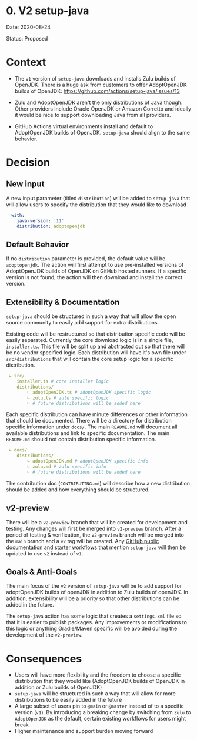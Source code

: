 # 0. V2 setup-java

Date: 2020-08-24

Status: Proposed

# Context

- The `v1` version of `setup-java` downloads and installs Zulu builds of OpenJDK. There is a huge ask from customers to offer AdoptOpenJDK builds of OpenJDK: https://github.com/actions/setup-java/issues/13

- Zulu and AdoptOpenJDK aren't the only distributions of Java though. Other providers include Oracle OpenJDK or Amazon Corretto and ideally it would be nice to support downloading Java from all providers.

- GitHub Actions virtual environments install and default to AdoptOpenJDK builds of OpenJDK. `setup-java` should align to the same behavior.

# Decision

## New input

A new input parameter (titled `distribution`) will be added to `setup-java` that will allow users to specify the distribution that they would like to download

```yaml
  with:
    java-version: '11'
    distribution: adoptopenjdk
```

## Default Behavior

If no `distribution` parameter is provided, the default value will be `adoptopenjdk`. The action will first attempt to use pre-installed versions of AdoptOpenJDK builds of OpenJDK on GitHub hosted runners. If a specific version is not found, the action will then download and install the correct version.

## Extensibility & Documentation

`setup-java` should be structured in such a way that will allow the open source community to easily add support for extra distributions.

Existing code will be restructured so that distribution specific code will be easily separated. Currently the core download logic is in a single file, `installer.ts`. This file will be split up and abstracted out so that there will be no vendor specified logic. Each distribution will have it's own file under `src/distributions` that will contain the core setup logic for a specific distribution. 

```yaml
 ∟ src/
    installer.ts # core installer logic
    distributions/
        ∟ adoptOpenJDK.ts # adoptOpenJDK specific logic
        ∟ zulu.ts # zulu specific logic
        ∟ # future distributions will be added here 
```

Each specific distribution can have minute differences or other information that should be documented. There will be a directory for distribution specific information under `docs/`. The main `README.md` will document all available distributions and link to specific documentation. The main `README.md` should not contain distribution specific information.

```yaml
 ∟ docs/
    distributions/    
        ∟ adoptOpenJDK.md # adoptOpenJDK specific info
        ∟ zulu.md # zulu specific info
        ∟ # future distributions will be added here 

```

The contribution doc (`CONTRIBUTING.md`) will describe how a new distribution should be added and how everything should be structured.

## v2-preview

There will be a `v2-preview` branch that will be created for development and testing. Any changes will first be merged into `v2-preview` branch. After a period of testing & verification, the `v2-preview` branch will be merged into the `main` branch and a `v2` tag will be created. Any [GitHub public documentation](https://docs.github.com/en/actions/language-and-framework-guides/github-actions-for-java) and [starter workflows](https://github.com/actions/starter-workflows) that mention `setup-java` will then be updated to use `v2` instead of `v1`.

## Goals & Anti-Goals

The main focus of the `v2` version of `setup-java` will be to add support for adoptOpenJDK builds of openJDK in addition to Zulu builds of openJDK. In addition, extensibility will be a priority so that other distributions can be added in the future.

The `setup-java` action has some logic that creates a `settings.xml` file so that it is easier to publish packages. Any improvements or modifications to this logic or anything Gradle/Maven specific will be avoided during the development of the `v2-preview`.

# Consequences

- Users will have more flexibility and the freedom to choose a specific distribution that they would like (AdoptOpenJDK builds of OpenJDK in addition or Zulu builds of OpenJDK)
- `setup-java` will be structured in such a way that will allow for more distributions to be easily added in the future
- A large subset of users pin to `@main` or `@master` instead of to a specific version (`v1`). By introducing a breaking change by switching from `Zulu` to `AdoptOpenJDK` as the default, certain existing workflows for users might break
- Higher maintenance and support burden moving forward